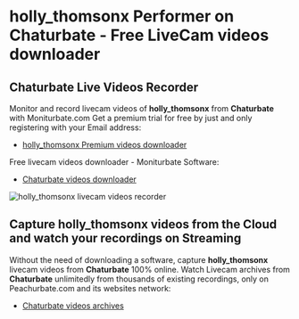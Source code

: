 # holly_thomsonx Performer on Chaturbate - Free LiveCam videos downloader

## Chaturbate Live Videos Recorder

Monitor and record livecam videos of **holly_thomsonx** from **Chaturbate** with Moniturbate.com
Get a premium trial for free by just and only registering with your Email address:
* [holly_thomsonx Premium videos downloader](https://moniturbate.com/request-demo-licence-key.html)

Free livecam videos downloader - Moniturbate Software:
* [Chaturbate videos downloader](https://moniturbate.com/moniturbate-download-software.html)

![holly_thomsonx livecam videos recorder](https://peachurnet.com/templates/moniturbate-software.png)


## Capture holly_thomsonx videos from the Cloud and watch your recordings on Streaming

Without the need of downloading a software, capture **holly_thomsonx** livecam videos from **Chaturbate** 100% online.
Watch Livecam archives from **Chaturbate** unlimitedly from thousands of existing recordings, only on Peachurbate.com and its websites network:
* [Chaturbate videos archives](https://peachurnet.com/)